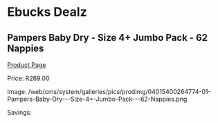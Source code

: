 
# Ebucks Dealz
## Pampers Baby Dry - Size 4+ Jumbo Pack - 62 Nappies
[Product Page](https://www.ebucks.com/web/shop/productSelected.do?prodId=1224555910&catId=1186088243)

Price: R269.00

Image: /web/cms/system/galleries/pics/prodimg/04015400264774-01-Pampers-Baby-Dry---Size-4+-Jumbo-Pack---62-Nappies.png

Savings: 


	